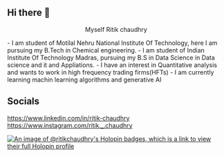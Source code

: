 ## Hi there 👋

<p align="center">
Myself Ritik chaudhry </p>
- I am student of Motilal Nehru National Institute Of Technology, here I am pursuing my B.Tech in Chemical engineering.
- I am student of Indian Institute Of Technology Madras, pursuing my B.S in Data Science in Data science and it and Appliations.
- I have an interest in Quantitative analysis and wants to work in high frequency trading firms(HFTs)
- I am currently learning machin learning algorithms and generative AI

## Socials
https://www.linkedin.com/in/ritik-chaudhry
https://www.instagram.com/ritik._.chaudhry

[![An image of @ritikchaudhry's Holopin badges, which is a link to view their full Holopin profile](https://holopin.me/ritikchaudhry)](https://holopin.io/@ritikchaudhry)

